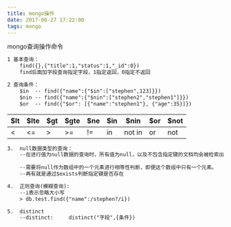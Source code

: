 ```yaml
---
title: mongo操作
date: 2017-06-27 17:22:00
tags: mongo
---
```


mongo查询操作命令
<!--more-->

~~~txt
1 基本查询：
    find({},{"title":1,"status":1,"_id":0})
    find后面加字段查询指定字段，1指定返回，0指定不返回
~~~

~~~txt
2 查询条件：
    $in  -- find({"name":{"$in":["stephen",123]}})
    $nin -- find({"name":{"$nin":["stephen2","stephen1"]}})
    $or  -- find({"$or": [{"name":"stephen1"}, {"age":35}]})   
~~~

| $lt | $lte | $gt | $gte | $ne | $in | $nin | $or | $not |
| --- | --- | --- | --- | --- | --- | --- | --- | --- |
| < | <= | > | >= | != | in | not in | or | not  |

~~~txt
3.  null数据类型的查询：
    --在进行值为null数据的查询时，所有值为null，以及不包含指定键的文档均会被检索出来。
    
    --需要将null作为数组中的一个元素进行相等性判断，即便这个数组中只有一个元素。
    --再有就是通过$exists判断指定键是否存在
~~~

~~~txt
4.  正则查询(模糊查询):
    --i表示忽略大小写
    > db.test.find({"name":/stephen?/i})
~~~
~~~txt
5.  distinct
    --distinct:     distinct("字段",{条件})    
~~~

